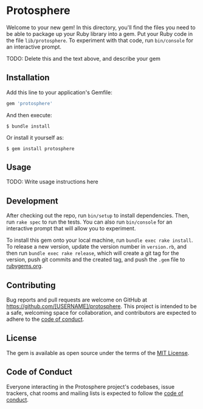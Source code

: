 # Protosphere

Welcome to your new gem! In this directory, you'll find the files you need to be able to package up your Ruby library into a gem. Put your Ruby code in the file `lib/protosphere`. To experiment with that code, run `bin/console` for an interactive prompt.

TODO: Delete this and the text above, and describe your gem

## Installation

Add this line to your application's Gemfile:

```ruby
gem 'protosphere'
```

And then execute:

    $ bundle install

Or install it yourself as:

    $ gem install protosphere

## Usage

TODO: Write usage instructions here

## Development

After checking out the repo, run `bin/setup` to install dependencies. Then, run `rake spec` to run the tests. You can also run `bin/console` for an interactive prompt that will allow you to experiment.

To install this gem onto your local machine, run `bundle exec rake install`. To release a new version, update the version number in `version.rb`, and then run `bundle exec rake release`, which will create a git tag for the version, push git commits and the created tag, and push the `.gem` file to [rubygems.org](https://rubygems.org).

## Contributing

Bug reports and pull requests are welcome on GitHub at https://github.com/[USERNAME]/protosphere. This project is intended to be a safe, welcoming space for collaboration, and contributors are expected to adhere to the [code of conduct](https://github.com/[USERNAME]/protosphere/blob/master/CODE_OF_CONDUCT.md).

## License

The gem is available as open source under the terms of the [MIT License](https://opensource.org/licenses/MIT).

## Code of Conduct

Everyone interacting in the Protosphere project's codebases, issue trackers, chat rooms and mailing lists is expected to follow the [code of conduct](https://github.com/[USERNAME]/protosphere/blob/master/CODE_OF_CONDUCT.md).
